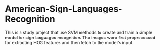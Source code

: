 # American-Sign-Languages-Recognition
This is a study project that use SVM methods to create and train a simple model for sign languages recognition. The images were first preprocessed for extracting HOG features and then fetch to the model's input.
